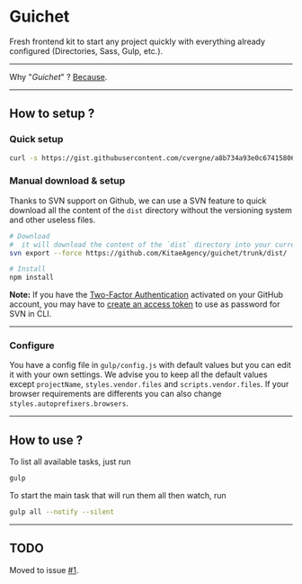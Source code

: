 # Guichet
Fresh frontend kit to start any project quickly with everything already configured (Directories, Sass, Gulp, etc.).

---

Why "*Guichet*" ? [Because](https://www.legifrance.gouv.fr/affichTexte.do;jsessionid=?cidTexte=JORFTEXT000029461191&dateTexte=&oldAction=dernierJO&categorieLien=id).

---

## How to setup ?

### Quick setup

```bash
curl -s https://gist.githubusercontent.com/cvergne/a8b734a93e0c6741580648fe493284f1/raw/f5cf0c5fd2b544e12a220f59b336827d06e126a3/guichet-install.sh | sh
```

### Manual download & setup

Thanks to SVN support on Github, we can use a SVN feature to quick download all the content of the `dist` directory without the versioning system and other useless files.

```bash
# Download
#  it will download the content of the `dist` directory into your current folder.
svn export --force https://github.com/KitaeAgency/guichet/trunk/dist/ ./

# Install
npm install
```

**Note:** If you have the [Two-Factor Authentication](https://help.github.com/articles/about-two-factor-authentication/) activated on your GitHub account, you may have to [create an access token](https://help.github.com/articles/creating-an-access-token-for-command-line-use/) to use as password for SVN in CLI.

---

### Configure

You have a config file in `gulp/config.js` with default values but you can edit it with your own settings.
We advise you to keep all the default values except `projectName`, `styles.vendor.files` and `scripts.vendor.files`.
If your browser requirements are differents you can also change `styles.autoprefixers.browsers`.

---

## How to use ?

To list all available tasks, just run

```bash
gulp
```

To start the main task that will run them all then watch, run

```bash
gulp all --notify --silent
```

---

## TODO

Moved to issue [#1](https://github.com/KitaeAgency/guichet/issues/1).
